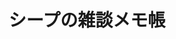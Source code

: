 ---
layout: home

title: シープの雑談メモ帳
titleTemplate: 前端筆記&日常

hero:
  name: シープの雑談メモ帳
  text: 前端學習筆記 & 日常
  tagline: 記錄一些關於前端學習的筆記以及一些有的沒的雜談。
  # image: https://raw.githubusercontent.com/vitejs/vite/main/docs/public/logo-with-shadow.png
  image: /sheep_cover.jpg
  actions:
    - theme: brand
      text: Get Started
      link: /about/
    - theme: alt
      text: View on GitHub
      link: https://github.com/SheepNDW/memochou

features:
  - icon: 💡
    title: About Me
    details: I'm Sheep Yang, a passionate frontend developer from Taiwan.
  - icon: 💻
    title: Languages
    details: JavaScript
  - icon: 📚
    title: Frontend Skills
    details: Vue、React、TypeScript、TailwindCSS、WindiCSS
  - icon: 🛠️
    title: Tools
    details: Vite、Webpack
---